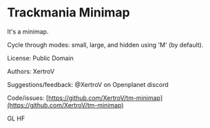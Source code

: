 # Trackmania Minimap

It's a minimap.

Cycle through modes: small, large, and hidden using 'M' (by default).

License: Public Domain

Authors: XertroV

Suggestions/feedback: @XertroV on Openplanet discord

Code/issues: [https://github.com/XertroV/tm-minimap](https://github.com/XertroV/tm-minimap)

GL HF
